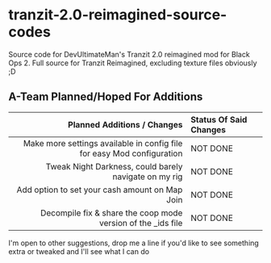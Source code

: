# tranzit-2.0-reimagined-source-codes
Source code for DevUltimateMan's Tranzit 2.0 reimagined mod for Black Ops 2.
Full source for Tranzit Reimagined, excluding texture files obviously ;D


## A-Team Planned/Hoped For Additions

Planned Additions / Changes   | Status Of Said Changes
-------:|:-------------------------
Make more settings available in config file for easy Mod configuration     | NOT DONE
Tweak Night Darkness, could barely navigate on my rig | NOT DONE
Add option to set your cash amount on Map Join     | NOT DONE
Decompile fix & share the coop mode version of the _ids file  | NOT DONE



I'm open to other suggestions, drop me a line if you'd like to see something extra or tweaked and I'll see what I can do
